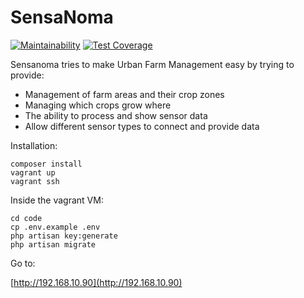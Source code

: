 # SensaNoma

[![Maintainability](https://api.codeclimate.com/v1/badges/9460cc2dc8c441da9e57/maintainability)](https://codeclimate.com/github/jcoetsie/sensanoma/maintainability) [![Test Coverage](https://api.codeclimate.com/v1/badges/9460cc2dc8c441da9e57/test_coverage)](https://codeclimate.com/github/jcoetsie/sensanoma/test_coverage)

Sensanoma tries to make Urban Farm Management easy by trying to provide:

- Management of farm areas and their crop zones
- Managing which crops grow where
- The ability to process and show sensor data
- Allow different sensor types to connect and provide data

Installation:

```
composer install
vagrant up
vagrant ssh
```

Inside the vagrant VM:

```
cd code
cp .env.example .env
php artisan key:generate
php artisan migrate
```


Go to:

[http://192.168.10.90](http://192.168.10.90)
